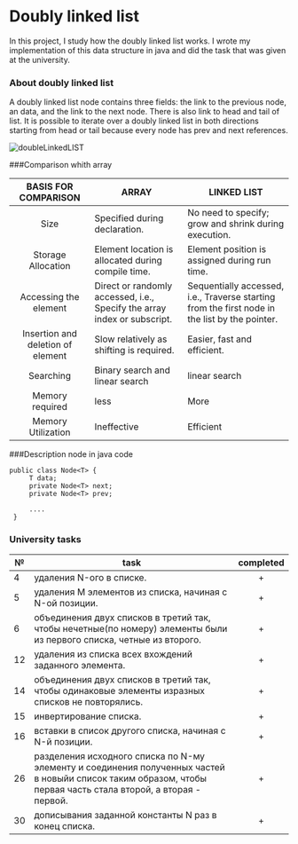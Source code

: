 # Doubly linked list

In this project, I study how the doubly linked list works. I wrote my implementation of this data structure in java
and did the task that was given at the university.

### About doubly linked list

A doubly linked list node contains three fields: the link to the previous node, an data, and the link to the next node.
There is also link to head and tail of list. It is possible to iterate over a doubly linked list in both directions starting from head or tail because every node has prev and next references.

![doubleLinkedLIST](https://cdn.softwaretestinghelp.com/wp-content/qa/uploads/2019/06/A-basic-layout-of-the-doubly-linked-list.png)


###Comparison whith array

| BASIS FOR COMPARISON |  ARRAY |  LINKED LIST |
|:----------------------:|--------|--------------|
|Size|	Specified during declaration.|	No need to specify; grow and shrink during execution.|
|Storage Allocation|	Element location is allocated during compile time.|	Element position is assigned during run time.|
|Accessing the element|	Direct or randomly accessed, i.e., Specify the array index or subscript.|	Sequentially accessed, i.e., Traverse starting from the first node in the list by the pointer.|
|Insertion and deletion of element|	Slow relatively as shifting is required.|	Easier, fast and efficient.|
|Searching|	Binary search and linear search|	linear search|
|Memory required|	less|	More|
|Memory Utilization|	Ineffective|	Efficient|

###Description node in java code

```
public class Node<T> {
     T data;
     private Node<T> next;
     private Node<T> prev;
 
     ....
 }
``` 

### University tasks

| № | task | completed |
|---|------|:-----------:|
| 4 |  удаления N-ого в списке.   |+|
| 5 |  удаления M элементов из списка, начиная с N-ой позиции.   |+|
| 6 |  объединения двух списков в третий так, чтобы нечетные(по номеру) элементы были из первого списка, четные из второго.   |+|
| 12 |  удаления из списка всех вхождений заданного элемента.   |+|
| 14 |  объединения двух списков в третий так, чтобы одинаковые элементы изразных списков не повторялись.   |+|
| 15 |  инвертирование списка.   |+|
| 16 |  вставки в список другого списка, начиная с N-й позиции.   |+|
| 26 |  разделения исходного списка по N-му элементу и соединения полученных частей в новыйи список таким образом, чтобы первая часть стала второй, а вторая - первой.   |+|
| 30 |  дописывания заданной константы N раз в конец списка. |+|


